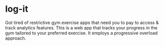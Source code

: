 # log-it
Got tired of restrictive gym exercise apps that need you to pay to access & track analytics features. This is a web app that tracks your progress in the gym tailored to your preferred exercise. It employs a progressive overload approach.
